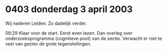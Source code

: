 # 0403 donderdag 3 april 2003
Wij naderen Leiden. Zo dadelijk verder.

09:29 Klaar voor de start. Eerst even lezen. Dan overleg over onderzoeksprogramma (cognitieve poot) van de sectie. Verwacht er niet te veel van gezien de grote tegenstellingen.